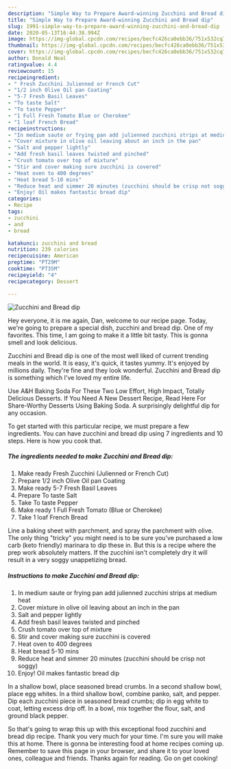 ```yaml
---
description: "Simple Way to Prepare Award-winning Zucchini and Bread dip"
title: "Simple Way to Prepare Award-winning Zucchini and Bread dip"
slug: 1991-simple-way-to-prepare-award-winning-zucchini-and-bread-dip
date: 2020-05-13T16:44:38.994Z
image: https://img-global.cpcdn.com/recipes/becfc426ca0ebb36/751x532cq70/zucchini-and-bread-dip-recipe-main-photo.jpg
thumbnail: https://img-global.cpcdn.com/recipes/becfc426ca0ebb36/751x532cq70/zucchini-and-bread-dip-recipe-main-photo.jpg
cover: https://img-global.cpcdn.com/recipes/becfc426ca0ebb36/751x532cq70/zucchini-and-bread-dip-recipe-main-photo.jpg
author: Donald Neal
ratingvalue: 4.4
reviewcount: 15
recipeingredient:
- " Fresh Zucchini Julienned or French Cut"
- "1/2 inch Olive Oil pan Coating"
- "5-7 Fresh Basil Leaves"
- "To taste Salt"
- "To taste Pepper"
- "1 Full Fresh Tomato Blue or Cherokee"
- "1 loaf French Bread"
recipeinstructions:
- "In medium saute or frying pan add julienned zucchini strips at medium heat"
- "Cover mixture in olive oil leaving about an inch in the pan"
- "Salt and pepper lightly"
- "Add fresh basil leaves twisted and pinched"
- "Crush tomato over top of mixture"
- "Stir and cover making sure zucchini is covered"
- "Heat oven to 400 degrees"
- "Heat bread 5-10 mins"
- "Reduce heat and simmer 20 minutes (zucchini should be crisp not soggy)"
- "Enjoy! Oil makes fantastic bread dip"
categories:
- Recipe
tags:
- zucchini
- and
- bread

katakunci: zucchini and bread 
nutrition: 239 calories
recipecuisine: American
preptime: "PT29M"
cooktime: "PT35M"
recipeyield: "4"
recipecategory: Dessert

---
```



![Zucchini and Bread dip](https://img-global.cpcdn.com/recipes/becfc426ca0ebb36/751x532cq70/zucchini-and-bread-dip-recipe-main-photo.jpg)

Hey everyone, it is me again, Dan, welcome to our recipe page. Today, we're going to prepare a special dish, zucchini and bread dip. One of my favorites. This time, I am going to make it a little bit tasty. This is gonna smell and look delicious.

Zucchini and Bread dip is one of the most well liked of current trending meals in the world. It is easy, it's quick, it tastes yummy. It's enjoyed by millions daily. They're fine and they look wonderful. Zucchini and Bread dip is something which I've loved my entire life.

Use A&amp;H Baking Soda For These Two Low Effort, High Impact, Totally Delicious Desserts. If You Need A New Dessert Recipe, Read Here For Share-Worthy Desserts Using Baking Soda. A surprisingly delightful dip for any occasion.


To get started with this particular recipe, we must prepare a few ingredients. You can have zucchini and bread dip using 7 ingredients and 10 steps. Here is how you cook that.

<!--inarticleads1-->

##### The ingredients needed to make Zucchini and Bread dip:

1. Make ready  Fresh Zucchini (Julienned or French Cut)
1. Prepare 1/2 inch Olive Oil pan Coating
1. Make ready 5-7 Fresh Basil Leaves
1. Prepare To taste Salt
1. Take To taste Pepper
1. Make ready 1 Full Fresh Tomato (Blue or Cherokee)
1. Take 1 loaf French Bread


Line a baking sheet with parchment, and spray the parchment with olive. The only thing &#34;tricky&#34; you might need is to be sure you&#39;ve purchased a low carb (keto friendly) marinara to dip these in. But this is a recipe where the prep work absolutely matters. If the zucchini isn&#39;t completely dry it will result in a very soggy unappetizing bread. 

<!--inarticleads2-->

##### Instructions to make Zucchini and Bread dip:

1. In medium saute or frying pan add julienned zucchini strips at medium heat
1. Cover mixture in olive oil leaving about an inch in the pan
1. Salt and pepper lightly
1. Add fresh basil leaves twisted and pinched
1. Crush tomato over top of mixture
1. Stir and cover making sure zucchini is covered
1. Heat oven to 400 degrees
1. Heat bread 5-10 mins
1. Reduce heat and simmer 20 minutes (zucchini should be crisp not soggy)
1. Enjoy! Oil makes fantastic bread dip


In a shallow bowl, place seasoned bread crumbs. In a second shallow bowl, place egg whites. In a third shallow bowl, combine panko, salt, and pepper. Dip each zucchini piece in seasoned bread crumbs; dip in egg white to coat, letting excess drip off. In a bowl, mix together the flour, salt, and ground black pepper. 

So that's going to wrap this up with this exceptional food zucchini and bread dip recipe. Thank you very much for your time. I'm sure you will make this at home. There is gonna be interesting food at home recipes coming up. Remember to save this page in your browser, and share it to your loved ones, colleague and friends. Thanks again for reading. Go on get cooking!
